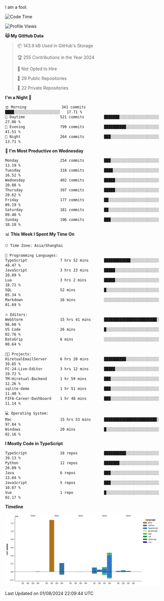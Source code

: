 I am a fool.

<!--START_SECTION:waka-->
![Code Time](http://img.shields.io/badge/Code%20Time-1%2C601%20hrs%208%20mins-blue)

![Profile Views](http://img.shields.io/badge/Profile%20Views-1-blue)

**🐱 My GitHub Data** 

> 📦 143.9 kB Used in GitHub's Storage 
 > 
> 🏆 255 Contributions in the Year 2024
 > 
> 🚫 Not Opted to Hire
 > 
> 📜 29 Public Repositories 
 > 
> 🔑 22 Private Repositories 
 > 
**I'm a Night 🦉** 

```text
🌞 Morning                341 commits         ████░░░░░░░░░░░░░░░░░░░░░   17.71 % 
🌆 Daytime                521 commits         ███████░░░░░░░░░░░░░░░░░░   27.06 % 
🌃 Evening                799 commits         ██████████░░░░░░░░░░░░░░░   41.51 % 
🌙 Night                  264 commits         ███░░░░░░░░░░░░░░░░░░░░░░   13.71 % 
```
📅 **I'm Most Productive on Wednesday** 

```text
Monday                   254 commits         ███░░░░░░░░░░░░░░░░░░░░░░   13.19 % 
Tuesday                  318 commits         ████░░░░░░░░░░░░░░░░░░░░░   16.52 % 
Wednesday                402 commits         █████░░░░░░░░░░░░░░░░░░░░   20.88 % 
Thursday                 397 commits         █████░░░░░░░░░░░░░░░░░░░░   20.62 % 
Friday                   177 commits         ██░░░░░░░░░░░░░░░░░░░░░░░   09.19 % 
Saturday                 181 commits         ██░░░░░░░░░░░░░░░░░░░░░░░   09.40 % 
Sunday                   196 commits         ███░░░░░░░░░░░░░░░░░░░░░░   10.18 % 
```


📊 **This Week I Spent My Time On** 

```text
🕑︎ Time Zone: Asia/Shanghai

💬 Programming Languages: 
TypeScript               7 hrs 52 mins       ████████████░░░░░░░░░░░░░   48.47 % 
JavaScript               3 hrs 23 mins       █████░░░░░░░░░░░░░░░░░░░░   20.89 % 
Lua                      3 hrs 2 mins        █████░░░░░░░░░░░░░░░░░░░░   18.72 % 
SQL                      52 mins             █░░░░░░░░░░░░░░░░░░░░░░░░   05.34 % 
Markdown                 16 mins             ░░░░░░░░░░░░░░░░░░░░░░░░░   01.69 % 

🔥 Editors: 
WebStorm                 15 hrs 41 mins      ████████████████████████░   96.60 % 
VS Code                  26 mins             █░░░░░░░░░░░░░░░░░░░░░░░░   02.76 % 
DataGrip                 6 mins              ░░░░░░░░░░░░░░░░░░░░░░░░░   00.64 % 

🐱‍💻 Projects: 
HiretualEmailServer      6 hrs 28 mins       ██████████░░░░░░░░░░░░░░░   39.85 % 
FC-24-Live-Editor        3 hrs 12 mins       █████░░░░░░░░░░░░░░░░░░░░   19.72 % 
TM-Hiretual-Backend      1 hr 59 mins        ███░░░░░░░░░░░░░░░░░░░░░░   12.26 % 
sqlite-demo              1 hr 51 mins        ███░░░░░░░░░░░░░░░░░░░░░░   11.40 % 
FIFA-Career-Dashboard    1 hr 48 mins        ███░░░░░░░░░░░░░░░░░░░░░░   11.14 % 

💻 Operating System: 
Mac                      15 hrs 53 mins      ████████████████████████░   97.84 % 
Windows                  20 mins             █░░░░░░░░░░░░░░░░░░░░░░░░   02.16 % 
```

**I Mostly Code in TypeScript** 

```text
TypeScript               18 repos            ██████████░░░░░░░░░░░░░░░   39.13 % 
Python                   12 repos            ███████░░░░░░░░░░░░░░░░░░   26.09 % 
Java                     6 repos             ███░░░░░░░░░░░░░░░░░░░░░░   13.04 % 
JavaScript               5 repos             ███░░░░░░░░░░░░░░░░░░░░░░   10.87 % 
Vue                      1 repo              █░░░░░░░░░░░░░░░░░░░░░░░░   02.17 % 
```



**Timeline**

![Lines of Code chart](https://raw.githubusercontent.com/VeejaLiu/VeejaLiu/master/assets/bar_graph.png)


 Last Updated on 01/08/2024 22:09:44 UTC
<!--END_SECTION:waka-->
